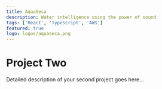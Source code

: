 ```yaml
---
title: AquaSeca
description: Water intelligence using the power of sound
tags: ['React', 'TypeScript', 'AWS']
featured: true
logo: logos/aquaseca.png
---
```


# Project Two

Detailed description of your second project goes here...